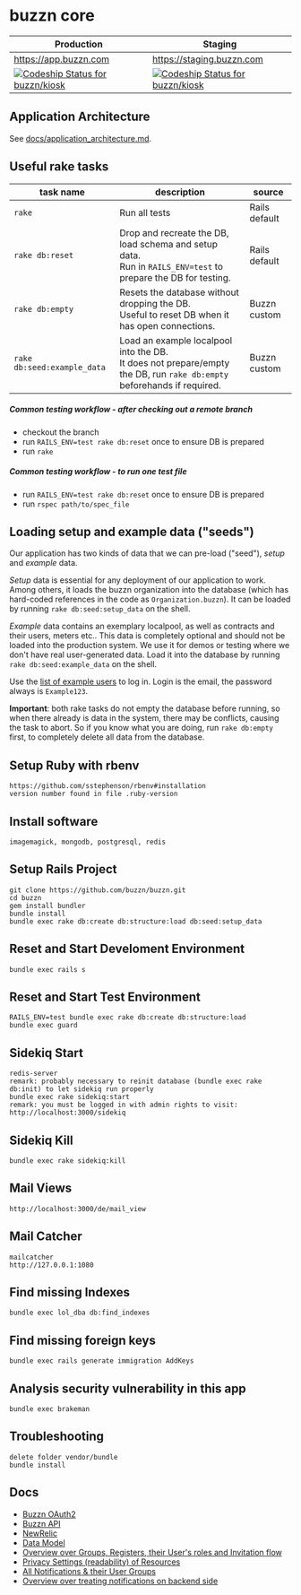 # buzzn core

Production | Staging
--- | ---
https://app.buzzn.com | https://staging.buzzn.com
[ ![Codeship Status for buzzn/kiosk](https://app.codeship.com/projects/9ea4e2c0-381a-0132-1daa-26b918746a8c/status?branch=release)](https://app.codeship.com/projects/41893) | [ ![Codeship Status for buzzn/kiosk](https://app.codeship.com/projects/9ea4e2c0-381a-0132-1daa-26b918746a8c/status?branch=master)](https://app.codeship.com/projects/41893)

## Application Architecture

See [docs/application_architecture.md](docs/application_architecture.md).

## Useful rake tasks

| task name            | description   | source
|----------------------|---------------|----------------
| `rake`               | Run all tests | Rails default
| `rake db:reset`      | Drop and recreate the DB, load schema and setup data.<br />Run in `RAILS_ENV=test` to prepare the DB for testing. | Rails default
| `rake db:empty` | Resets the database without dropping the DB.<br />Useful to reset DB when it has open connections. | Buzzn custom
| `rake db:seed:example_data` | Load an example localpool into the DB.<br />It does not prepare/empty the DB, run `rake db:empty` beforehands if required. | Buzzn custom

##### Common testing workflow - after checking out a remote branch

- checkout the branch
- run `RAILS_ENV=test rake db:reset` once to ensure DB is prepared
- run `rake`

##### Common testing workflow - to run one test file

- run `RAILS_ENV=test rake db:reset` once to ensure DB is prepared
- run `rspec path/to/spec_file`

## Loading setup and example data ("seeds")

Our application has two kinds of data that we can pre-load ("seed"), *setup* and *example* data.

*Setup* data is essential for any deployment of our application to work. Among others, it loads the buzzn organization into the database (which has hard-coded references in the code as `Organization.buzzn`). It can be loaded by running `rake db:seed:setup_data` on the shell.

*Example* data contains an exemplary localpool, as well as contracts and their users, meters etc.. This data is completely optional and should not be loaded into the production system. We use it for demos or testing where we don't have real user-generated data. Load it into the database by running `rake db:seed:example_data` on the shell.

Use the [list of example users](db/example_data/persons.rb#L6-L21) to log in. Login is the email, the password always is `Example123`.

**Important**: both rake tasks do not empty the database before running, so when there already is data in the system, there may be conflicts, causing the task to abort.
So if you know what you are doing, run `rake db:empty` first, to completely delete all data from the database.

## Setup Ruby with rbenv

    https://github.com/sstephenson/rbenv#installation
    version number found in file .ruby-version

## Install software
    imagemagick, mongodb, postgresql, redis

## Setup Rails Project
    git clone https://github.com/buzzn/buzzn.git
    cd buzzn
    gem install bundler
    bundle install
    bundle exec rake db:create db:structure:load db:seed:setup_data

## Reset and Start Develoment Environment
    bundle exec rails s

## Reset and Start Test Environment
    RAILS_ENV=test bundle exec rake db:create db:structure:load
    bundle exec guard

## Sidekiq Start
    redis-server
    remark: probably necessary to reinit database (bundle exec rake db:init) to let sidekiq run properly
    bundle exec rake sidekiq:start
    remark: you must be logged in with admin rights to visit:
    http://localhost:3000/sidekiq

## Sidekiq Kill
    bundle exec rake sidekiq:kill

## Mail Views
    http://localhost:3000/de/mail_view

## Mail Catcher
    mailcatcher
    http://127.0.0.1:1080

## Find missing Indexes
    bundle exec lol_dba db:find_indexes

## Find missing foreign keys
    bundle exec rails generate immigration AddKeys

## Analysis security vulnerability in this app
    bundle exec brakeman

## Troubleshooting
    delete folder vendor/bundle
    bundle install

## Docs
  - [Buzzn OAuth2](https://github.com/buzzn/buzzn/blob/master/docs/auth.md)
  - [Buzzn API](https://github.com/buzzn/buzzn/blob/master/docs/api.md)
  - [NewRelic](https://rpm.newrelic.com/accounts/791323/servers)
  - [Data Model](https://www.lucidchart.com/documents/edit/023ef2a3-0b1d-4740-a202-4ad868f3c098)
  - [Overview over Groups, Registers, their User's roles and Invitation flow](https://www.lucidchart.com/documents/edit/0a16d140-934c-4f50-b730-7d6684162232/0)
  - [Privacy Settings (readability) of Resources](https://docs.google.com/spreadsheets/d/13NtNstj4AVEbxvXTEgx6Hit-g0NHsS7Uy5JPYceETjI/edit#gid=0)
  - [All Notifications & their User Groups](https://docs.google.com/spreadsheets/d/1OPsKFke9NGUYPtWs7Nv5Iv4hMAvqpmYvCPtXEhPhYL4/edit#gid=0)
  - [Overview over treating notifications on backend side](https://www.lucidchart.com/documents/edit/7f412806-aa84-46d6-93c7-76bedebd47d9)
